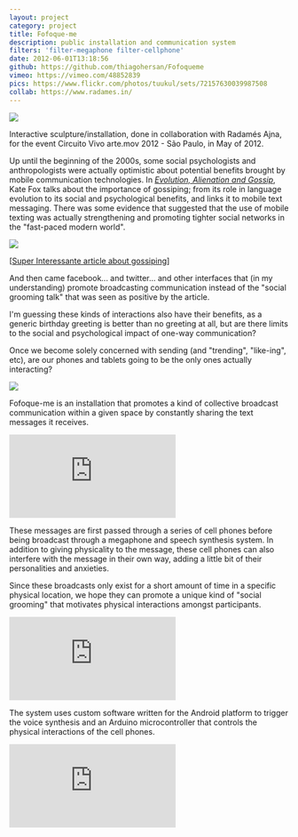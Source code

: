 ```yaml
---
layout: project
category: project
title: Fofoque-me
description: public installation and communication system
filters: 'filter-megaphone filter-cellphone'
date: 2012-06-01T13:18:56
github: https://github.com/thiagohersan/Fofoqueme
vimeo: https://vimeo.com/48852839
pics: https://www.flickr.com/photos/tuukul/sets/72157630039987508
collab: https://www.radames.in/
---
```

![](/images/projects/fofoque-me/ffqme.jpg)

Interactive sculpture/installation, done in collaboration with Radamés Ajna, for the event Circuito Vivo arte.mov 2012 - São Paulo, in May of 2012.

Up until the beginning of the 2000s, some social psychologists and anthropologists were actually optimistic about potential benefits brought by mobile communication technologies. In *[Evolution, Alienation and Gossip](http://www.sirc.org/publik/gossip.shtml)*, Kate Fox talks about the importance of gossiping; from its role in language evolution to its social and psychological benefits, and links it to mobile text messaging. There was some evidence that suggested that the use of mobile texting was actually strengthening and promoting tighter social networks in the "fast-paced modern world".

![](/images/projects/fofoque-me/fofocas.jpg)

[[Super Interessante article about gossiping](http://super.abril.com.br/blogs/como-pessoas-funcionam/tag/fofoca/)]

And then came facebook... and twitter... and other interfaces that (in my understanding) promote broadcasting communication instead of the "social grooming talk" that was seen as positive by the article.

I'm guessing these kinds of interactions also have their benefits, as a generic birthday greeting is better than no greeting at all, but are there limits to the social and psychological impact of one-way communication?

Once we become solely concerned with sending (and "trending", "like-ing", etc), are our phones and tablets going to be the only ones actually interacting?

![](/images/projects/fofoque-me/ffq_simulado.png)

Fofoque-me is an installation that promotes a kind of collective broadcast communication within a given space by constantly sharing the text messages it receives.

<div class="video-wrapper video-wrapper-16x9">
    <iframe allowfullscreen="" frameborder="0" mozallowfullscreen="" src="http://player.vimeo.com/video/43057300" webkitallowfullscreen=""></iframe>
</div>

These messages are first passed through a series of cell phones before being broadcast through a megaphone and speech synthesis system. In addition to giving physicality to the message, these cell phones can also interfere with the message in their own way, adding a little bit of their personalities and anxieties.

Since these broadcasts only exist for a short amount of time in a specific physical location, we hope they can promote a unique kind of "social grooming" that motivates physical interactions amongst participants.

<div class="video-wrapper video-wrapper-16x9">
    <iframe allowfullscreen="" frameborder="0" mozallowfullscreen="" src="http://player.vimeo.com/video/43858648" webkitallowfullscreen=""></iframe>
</div>

The system uses custom software written for the Android platform to trigger the voice synthesis and an Arduino microcontroller that controls the physical interactions of the cell phones.

<div class="video-wrapper video-wrapper-16x9">
    <iframe allowfullscreen="" frameborder="0" mozallowfullscreen="" src="http://player.vimeo.com/video/43282923" webkitallowfullscreen=""></iframe>
</div>
